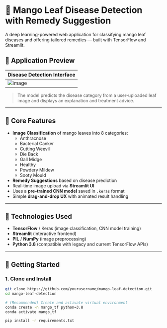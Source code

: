 # 🥭 Mango Leaf Disease Detection with Remedy Suggestion

A deep learning-powered web application for classifying mango leaf diseases and offering tailored remedies — built with TensorFlow and Streamlit.

## 📸 Application Preview

| Disease Detection Interface |
|----------------------------|
| ![image](https://github.com/user-attachments/assets/74d05a21-cdab-4de1-ba1d-bb45468646ed)|

> The model predicts the disease category from a user-uploaded leaf image and displays an explanation and treatment advice.

---

## 🧠 Core Features

- **Image Classification** of mango leaves into 8 categories:
  - Anthracnose
  - Bacterial Canker
  - Cutting Weevil
  - Die Back
  - Gall Midge
  - Healthy
  - Powdery Mildew
  - Sooty Mould
- **Remedy Suggestions** based on disease prediction
- Real-time image upload via **Streamlit UI**
- Uses a **pre-trained CNN model** saved in `.keras` format
- Simple **drag-and-drop UX** with animated result handling

---

## 🧱 Technologies Used

- **TensorFlow** / Keras (image classification, CNN model training)
- **Streamlit** (interactive frontend)
- **PIL** / **NumPy** (image preprocessing)
- **Python 3.8** (compatible with legacy and current TensorFlow APIs)

---

## 🚀 Getting Started

### 1. Clone and Install

```bash
git clone https://github.com/yourusername/mango-leaf-detection.git
cd mango-leaf-detection

# (Recommended) Create and activate virtual environment
conda create -n mango_tf python=3.8
conda activate mango_tf

pip install -r requirements.txt

